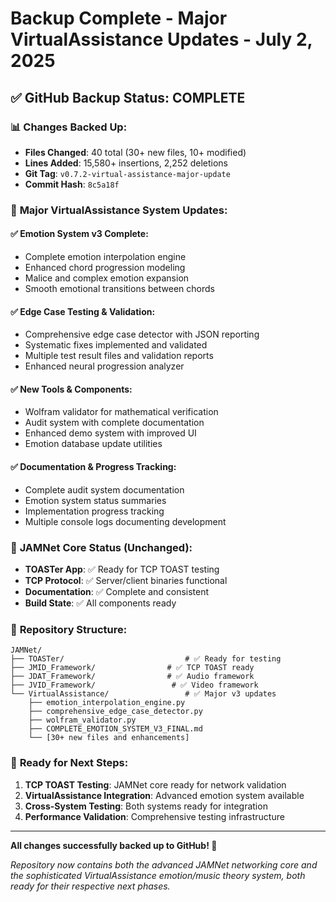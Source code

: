 # Backup Complete - Major VirtualAssistance Updates - July 2, 2025

## ✅ **GitHub Backup Status: COMPLETE**

### 📊 **Changes Backed Up:**
- **Files Changed**: 40 total (30+ new files, 10+ modified)
- **Lines Added**: 15,580+ insertions, 2,252 deletions
- **Git Tag**: `v0.7.2-virtual-assistance-major-update`
- **Commit Hash**: `8c5a18f`

### 🎵 **Major VirtualAssistance System Updates:**

#### ✅ **Emotion System v3 Complete:**
- Complete emotion interpolation engine
- Enhanced chord progression modeling
- Malice and complex emotion expansion
- Smooth emotional transitions between chords

#### ✅ **Edge Case Testing & Validation:**
- Comprehensive edge case detector with JSON reporting
- Systematic fixes implemented and validated
- Multiple test result files and validation reports
- Enhanced neural progression analyzer

#### ✅ **New Tools & Components:**
- Wolfram validator for mathematical verification
- Audit system with complete documentation
- Enhanced demo system with improved UI
- Emotion database update utilities

#### ✅ **Documentation & Progress Tracking:**
- Complete audit system documentation
- Emotion system status summaries
- Implementation progress tracking
- Multiple console logs documenting development

### 🎯 **JAMNet Core Status (Unchanged):**
- **TOASTer App**: ✅ Ready for TCP TOAST testing
- **TCP Protocol**: ✅ Server/client binaries functional
- **Documentation**: ✅ Complete and consistent
- **Build State**: ✅ All components ready

### 📁 **Repository Structure:**
```
JAMNet/
├── TOASTer/                           # ✅ Ready for testing
├── JMID_Framework/                # ✅ TCP TOAST ready
├── JDAT_Framework/                # ✅ Audio framework
├── JVID_Framework/                 # ✅ Video framework
└── VirtualAssistance/                 # ✅ Major v3 updates
    ├── emotion_interpolation_engine.py
    ├── comprehensive_edge_case_detector.py
    ├── wolfram_validator.py
    ├── COMPLETE_EMOTION_SYSTEM_V3_FINAL.md
    └── [30+ new files and enhancements]
```

### 🚀 **Ready for Next Steps:**
1. **TCP TOAST Testing**: JAMNet core ready for network validation
2. **VirtualAssistance Integration**: Advanced emotion system available
3. **Cross-System Testing**: Both systems ready for integration
4. **Performance Validation**: Comprehensive testing infrastructure

---

**All changes successfully backed up to GitHub! 🎉**

*Repository now contains both the advanced JAMNet networking core and the sophisticated VirtualAssistance emotion/music theory system, both ready for their respective next phases.*
